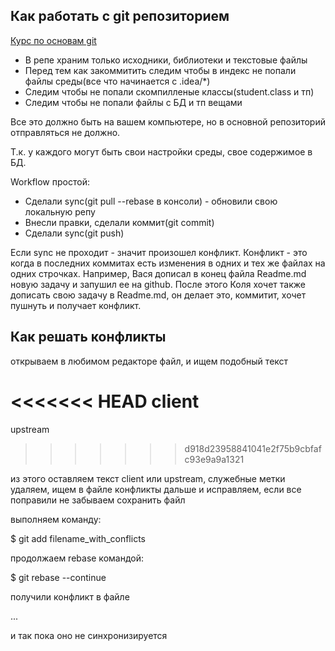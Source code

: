 ## Как работать с git репозиторием


[Курс по основам git](https://www.codeschool.com/courses/try-git)


* В репе храним только исходники, библиотеки и текстовые файлы
* Перед тем как закоммитить следим чтобы в индекс не попали файлы среды(все что начинается с .idea/*)
* Следим чтобы не попали скомпилленые классы(student.class и тп)
* Следим чтобы не попали файлы с БД и тп вещами

Все это должно быть на вашем компьютере, но в основной репозиторий отправляться не должно.

Т.к. у каждого могут быть свои настройки среды, свое содержимое в БД.


Workflow простой:
* Сделали sync(git pull --rebase в консоли) - обновили свою локальную репу
* Внесли правки, сделали коммит(git commit)
* Сделали sync(git push)

Если sync не проходит - значит произошел конфликт.
Конфликт - это когда в последних коммитах есть изменения в одних и тех же файлах на одних строчках.
Например, Вася дописал в конец файла Readme.md новую задачу и запушил ее на github.
После этого Коля хочет также дописать свою задачу в Readme.md, он делает это, коммитит, хочет пушнуть и получает конфликт.

## Как решать конфликты

открываем в любимом редакторе файл, и ищем подобный текст

  <<<<<<< HEAD
  client
  =======
  upstream
  >>>>>>> d918d23958841041e2f75b9cbfafc93e9a9a1321

из этого оставляем текст client или upstream, служебные метки удаляем, ищем в файле конфликты дальше и исправляем, если все поправили не забываем сохранить файл

выполняем команду:

$ git add filename_with_conflicts

продолжаем rebase командой:

$ git rebase --continue

получили конфликт в файле

...

и так пока оно не синхронизируется
